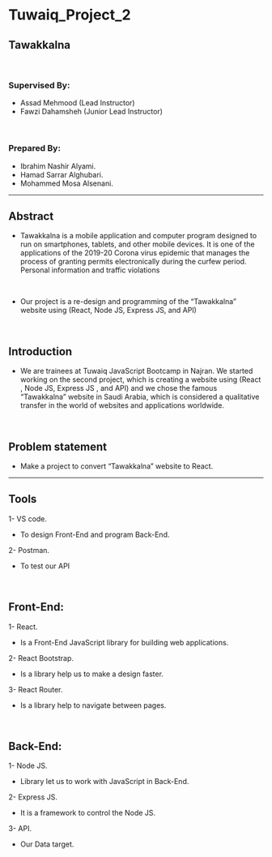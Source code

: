 # Tuwaiq_Project_2
## Tawakkalna 

<br/>

### Supervised By: 
* Assad Mehmood (Lead Instructor)
* Fawzi Dahamsheh (Junior Lead Instructor) 

<br />

### Prepared By:
* Ibrahim Nashir Alyami. 
* Hamad Sarrar Alghubari.
* Mohammed Mosa Alsenani. 

<hr />

## Abstract
* Tawakkalna is a mobile application and computer program designed
to run on smartphones, tablets, and other mobile devices. It is one of
the applications of the 2019-20 Corona virus epidemic that manages
the process of granting permits electronically during the curfew
period. Personal information and traffic violations

<br />

* Our project is a re-design and programming of the “Tawakkalna”
website using (React, Node JS, Express JS, and API) 

<br />

## Introduction
* We are trainees at Tuwaiq JavaScript Bootcamp in Najran. We
started working on the second project, which is creating a website
using (React , Node JS, Express JS , and API) and we chose the
famous “Tawakkalna” website in Saudi Arabia, which is considered
a qualitative transfer in the world of websites and applications
worldwide. 

<br />

## Problem statement 
* Make a project to convert “Tawakkalna” website to React.

<hr />

## Tools
1- VS code.
* To design Front-End and program Back-End.

2- Postman.
- To test our API

<br />

 ## Front-End:
 1- React.
 - Is a Front-End JavaScript library for building web applications.

 2- React Bootstrap.
 - Is a library help us to make a design faster.

 3- React Router.
 - Is a library help to navigate between pages. 

<br />

 ## Back-End:
1- Node JS.
 - Library let us to work with JavaScript in Back-End.

2- Express JS.
 - It is a framework to control the Node JS.

3- API.
 - Our Data target. 